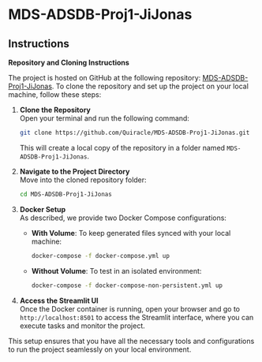 # MDS-ADSDB-Proj1-JiJonas

## Instructions

**Repository and Cloning Instructions**

The project is hosted on GitHub at the following repository: [MDS-ADSDB-Proj1-JiJonas](https://github.com/Quiracle/MDS-ADSDB-Proj1-JiJonas). To clone the repository and set up the project on your local machine, follow these steps:

1. **Clone the Repository**  
   Open your terminal and run the following command:
   ```bash
   git clone https://github.com/Quiracle/MDS-ADSDB-Proj1-JiJonas.git
   ```
   This will create a local copy of the repository in a folder named `MDS-ADSDB-Proj1-JiJonas`.

2. **Navigate to the Project Directory**  
   Move into the cloned repository folder:
   ```bash
   cd MDS-ADSDB-Proj1-JiJonas
   ```

3. **Docker Setup**  
   As described, we provide two Docker Compose configurations:
   - **With Volume**: To keep generated files synced with your local machine:
     ```bash
     docker-compose -f docker-compose.yml up
     ```
   - **Without Volume**: To test in an isolated environment:
     ```bash
     docker-compose -f docker-compose-non-persistent.yml up
     ```

4. **Access the Streamlit UI**  
   Once the Docker container is running, open your browser and go to `http://localhost:8501` to access the Streamlit interface, where you can execute tasks and monitor the project.

This setup ensures that you have all the necessary tools and configurations to run the project seamlessly on your local environment. 
